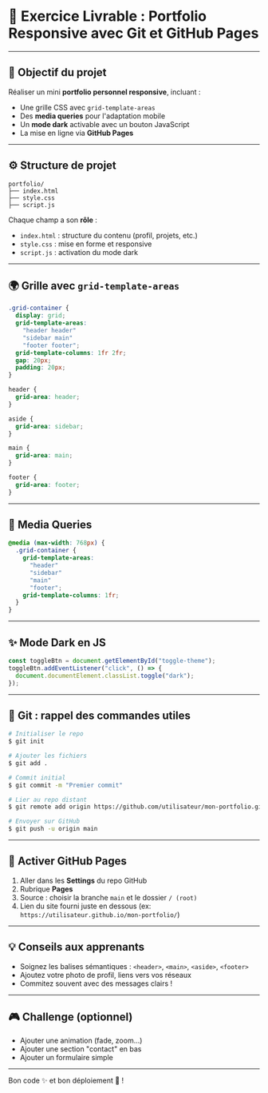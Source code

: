 # 🧠 Exercice Livrable : Portfolio Responsive avec Git et GitHub Pages

---

## 🔢 Objectif du projet

Réaliser un mini **portfolio personnel responsive**, incluant :
- Une grille CSS avec `grid-template-areas`
- Des **media queries** pour l'adaptation mobile
- Un **mode dark** activable avec un bouton JavaScript
- La mise en ligne via **GitHub Pages**

---

## ⚙️ Structure de projet

```text
portfolio/
├── index.html
├── style.css
├── script.js
```

Chaque champ a son **rôle** :
- `index.html` : structure du contenu (profil, projets, etc.)
- `style.css` : mise en forme et responsive
- `script.js` : activation du mode dark

---

## 🌍 Grille avec `grid-template-areas`

```css
.grid-container {
  display: grid;
  grid-template-areas:
    "header header"
    "sidebar main"
    "footer footer";
  grid-template-columns: 1fr 2fr;
  gap: 20px;
  padding: 20px;
}

header {
  grid-area: header;
}

aside {
  grid-area: sidebar;
}

main {
  grid-area: main;
}

footer {
  grid-area: footer;
}
```

---

## 📱 Media Queries

```css
@media (max-width: 768px) {
  .grid-container {
    grid-template-areas:
      "header"
      "sidebar"
      "main"
      "footer";
    grid-template-columns: 1fr;
  }
}
```

---

## ✨ Mode Dark en JS

```js
const toggleBtn = document.getElementById("toggle-theme");
toggleBtn.addEventListener("click", () => {
  document.documentElement.classList.toggle("dark");
});
```

---

## 📄 Git : rappel des commandes utiles

```bash
# Initialiser le repo
$ git init

# Ajouter les fichiers
$ git add .

# Commit initial
$ git commit -m "Premier commit"

# Lier au repo distant
$ git remote add origin https://github.com/utilisateur/mon-portfolio.git

# Envoyer sur GitHub
$ git push -u origin main
```

---

## 📅 Activer GitHub Pages

1. Aller dans les **Settings** du repo GitHub
2. Rubrique **Pages**
3. Source : choisir la branche `main` et le dossier `/ (root)`
4. Lien du site fourni juste en dessous (ex: `https://utilisateur.github.io/mon-portfolio/`)

---

## 💡 Conseils aux apprenants

- Soignez les balises sémantiques : `<header>`, `<main>`, `<aside>`, `<footer>`
- Ajoutez votre photo de profil, liens vers vos réseaux
- Commitez souvent avec des messages clairs !

---

## 🎮 Challenge (optionnel)

- Ajouter une animation (fade, zoom...)
- Ajouter une section "contact" en bas
- Ajouter un formulaire simple

---

Bon code ✨ et bon déploiement 🚀 !

